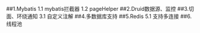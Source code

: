 ##1.Mybatis
1.1 mybatis拦截器
1.2 pageHelper
##2.Druid数据源、监控
##3.切面、环绕通知
3.1 自定义注解
##4.多数据库支持
##5.Redis
5.1 支持多连接
##6.线程池